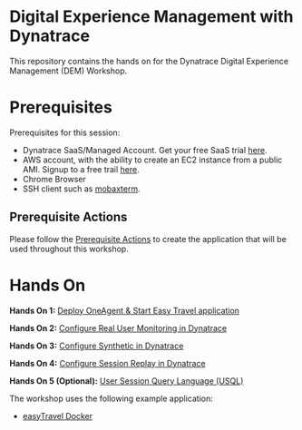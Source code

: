 # Digital Experience Management with Dynatrace
This repository contains the hands on for the Dynatrace Digital Experience Management (DEM) Workshop.

# Prerequisites

Prerequisites for this session:

* Dynatrace SaaS/Managed Account. Get your free SaaS trial [here](https://www.dynatrace.com/trial/).
* AWS account, with the ability to create an EC2 instance from a public AMI. Signup to a free trail [here](https://aws.amazon.com/free/).
* Chrome Browser
* SSH client such as [mobaxterm](https://mobaxterm.mobatek.net/).

## Prerequisite Actions
Please follow the [Prerequisite Actions](//Prerequisite%20Actions) to create the application that will be used throughout this workshop.


# Hands On

**Hands On 1:** [Deploy OneAgent & Start Easy Travel application](/Hands%20On%201%20-%20Deploy%20Dynatrace%20OneAgent)

**Hands On 2:** [Configure Real User Monitoring in Dynatrace](/Hands%20On%202%20-%20Configure%20Real%20User%20Monitoring)

**Hands On 3:** [Configure Synthetic in Dynatrace](/Hands%20On%203%20-%20Configure%20Synthetic%20Test)

**Hands On 4:** [Configure Session Replay in Dynatrace](/Hands%20On%204%20-%20Configure%20Session%20Replay)

**Hands On 5 (Optional):** [User Session Query Language (USQL)](/Hands%20On%205%20-%20Introduction%20to%20USQL)


The workshop uses the following example application:

* [easyTravel Docker](https://github.com/Dynatrace/easyTravel-Docker)
